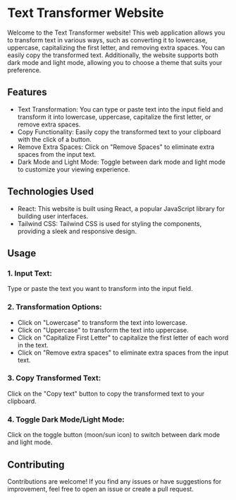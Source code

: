 # Text Transformer Website

Welcome to the Text Transformer website! This web application allows you to transform text in various ways, such as converting it to lowercase, uppercase, capitalizing the first letter, and removing extra spaces. You can easily copy the transformed text. Additionally, the website supports both dark mode and light mode, allowing you to choose a theme that suits your preference.

## Features

- Text Transformation: You can type or paste text into the input field and transform it into lowercase, uppercase, capitalize the first letter, or remove extra spaces.
- Copy Functionality: Easily copy the transformed text to your clipboard with the click of a button.
- Remove Extra Spaces:  Click on "Remove Spaces" to eliminate extra spaces from the input text.
- Dark Mode and Light Mode: Toggle between dark mode and light mode to customize your viewing experience.

## Technologies Used 
- React: This website is built using React, a popular JavaScript library for building user interfaces.
- Tailwind CSS: Tailwind CSS is used for styling the components, providing a sleek and responsive design.

## Usage
### 1. Input Text:
Type or paste the text you want to transform into the input field.
### 2. Transformation Options:
- Click on "Lowercase" to transform the text into lowercase.
- Click on "Uppercase" to transform the text into uppercase.
- Click on "Capitalize First Letter" to capitalize the first letter of each word in the text.
- Click on "Remove extra spaces" to eliminate extra spaces from the input text.
### 3. Copy Transformed Text:
Click on the "Copy text" button to copy the transformed text to your clipboard.
### 4. Toggle Dark Mode/Light Mode:
Click on the toggle button (moon/sun icon) to switch between dark mode and light mode.

## Contributing
Contributions are welcome! If you find any issues or have suggestions for improvement, feel free to open an issue or create a pull request.

